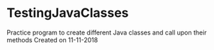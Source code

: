 # TestingJavaClasses
Practice program to create different Java classes and call upon their methods
Created on 11-11-2018
